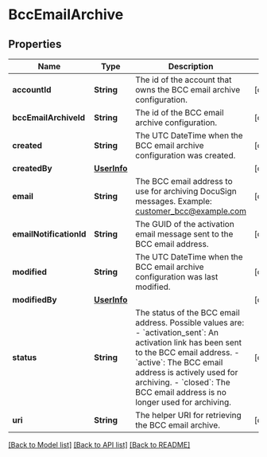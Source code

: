 # BccEmailArchive

## Properties
Name | Type | Description | Notes
------------ | ------------- | ------------- | -------------
**accountId** | **String** | The id of the account that owns the BCC email archive configuration. | [optional] 
**bccEmailArchiveId** | **String** | The id of the BCC email archive configuration. | [optional] 
**created** | **String** | The UTC DateTime when the BCC email archive configuration was created. | [optional] 
**createdBy** | [**UserInfo**](UserInfo.md) |  | [optional] 
**email** | **String** | The BCC email address to use for archiving DocuSign messages.  Example: customer_bcc@example.com | [optional] 
**emailNotificationId** | **String** | The GUID of the activation email message sent to the BCC email address. | [optional] 
**modified** | **String** | The UTC DateTime when the BCC email archive configuration was last modified. | [optional] 
**modifiedBy** | [**UserInfo**](UserInfo.md) |  | [optional] 
**status** | **String** | The status of the BCC email address. Possible values are:  - &#x60;activation_sent&#x60;: An activation link has been sent to the BCC email address. - &#x60;active&#x60;: The BCC email address is actively used for archiving. - &#x60;closed&#x60;: The BCC email address is no longer used for archiving. | [optional] 
**uri** | **String** | The helper URI for retrieving the BCC email archive. | [optional] 

[[Back to Model list]](../README.md#documentation-for-models) [[Back to API list]](../README.md#documentation-for-api-endpoints) [[Back to README]](../README.md)


